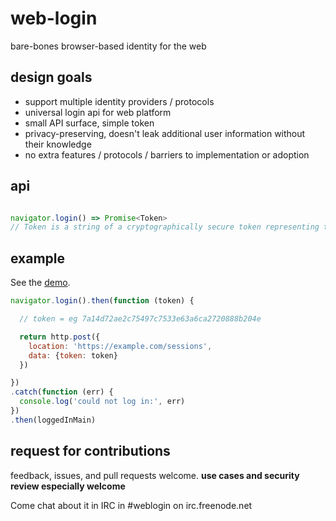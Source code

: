 web-login
=========

bare-bones browser-based identity for the web

## design goals

- support multiple identity providers / protocols
- universal login api for web platform
- small API surface, simple token
- privacy-preserving, doesn't leak additional user information without their knowledge
- no extra features / protocols / barriers to implementation or adoption

## api

```js

navigator.login() => Promise<Token>
// Token is a string of a cryptographically secure token representing the user's identity
```

## example

See the [demo](http://jden.us/web-login-prollyfill/).

```js
navigator.login().then(function (token) {

  // token = eg 7a14d72ae2c75497c7533e63a6ca2720888b204e

  return http.post({
    location: 'https://example.com/sessions',
    data: {token: token}
  })

})
.catch(function (err) {
  console.log('could not log in:', err)
})
.then(loggedInMain)
```

## request for contributions

feedback, issues, and pull requests welcome. **use cases and security review especially welcome**

Come chat about it in IRC in #weblogin on irc.freenode.net

